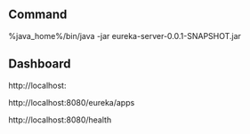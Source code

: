 
## Command
%java_home%/bin/java -jar eureka-server-0.0.1-SNAPSHOT.jar


## Dashboard
http://localhost:

http://localhost:8080/eureka/apps

http://localhost:8080/health